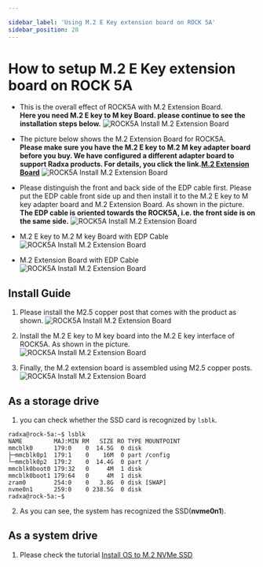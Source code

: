 ```yaml
---

sidebar_label: 'Using M.2 E Key extension board on ROCK 5A'
sidebar_position: 20
---
```


# How to setup M.2 E Key extension board on ROCK 5A

- This is the overall effect of ROCK5A with M.2 Extension Board.   
**Here you need M.2 E key to M key Board. please continue to see the installation steps below.**
![ROCK5A Install M.2 Extension Board](/img/rock5a/rock5a-m2-extension-board-01.jpg)

- The picture below shows the M.2 Extension Board for ROCK5A.  
**Please make sure you have the M.2 E key to M.2 M key adapter board before you buy. We have configured a different adapter board to support Radxa products. For details, you click the link.[M.2 Extension Board](../../../accessories/m2_extension_board)**
![ROCK5A Install M.2 Extension Board](/img/accessories/m2-extension-board-03.jpg)

- Please distinguish the front and back side of the EDP cable first. Please put the EDP cable front side up and then install it to the M.2 E key to M key adapter board and M.2 Extension Board. As shown in the picture.   
**The EDP cable is oriented towards the ROCK5A, i.e. the front side is on the same side.**
![ROCK5A Install M.2 Extension Board](/img/accessories/m2-extension-board-04.jpg)

- M.2 E key to M.2 M key Board with EDP Cable
![ROCK5A Install M.2 Extension Board](/img/accessories/m2-extension-board-02.jpg)

- M.2 Extension Board with EDP Cable
![ROCK5A Install M.2 Extension Board](/img/accessories/m2-extension-board-01.jpg)

## Install Guide

1. Please install the M2.5 copper post that comes with the product as shown.
![ROCK5A Install M.2 Extension Board](/img/rock5a/rock5a-m2-extension-board-04.jpg)

2. Install the M.2 E key to M key board into the M.2 E key interface of ROCK5A. As shown in the picture.
![ROCK5A Install M.2 Extension Board](/img/rock5a/rock5a-m2-extension-board-03.jpg)

3. Finally, the M.2 extension board is assembled using M2.5 copper posts.
![ROCK5A Install M.2 Extension Board](/img/rock5a/rock5a-m2-extension-board-02.jpg)

## As a storage drive

1.  you can check whether the SSD card is recognized by ```lsblk```.
```
radxa@rock-5a:~$ lsblk
NAME         MAJ:MIN RM   SIZE RO TYPE MOUNTPOINT
mmcblk0      179:0    0  14.5G  0 disk 
├─mmcblk0p1  179:1    0    16M  0 part /config
└─mmcblk0p2  179:2    0  14.4G  0 part /
mmcblk0boot0 179:32   0     4M  1 disk 
mmcblk0boot1 179:64   0     4M  1 disk 
zram0        254:0    0   3.8G  0 disk [SWAP]
nvme0n1      259:0    0 238.5G  0 disk 
radxa@rock-5a:~$ 
```
2. As you can see, the system has recognized the SSD(**nvme0n1**).

## As a system drive

1. Please check the tutorial [Install OS to M.2 NVMe SSD](../getting_started/m2_install)